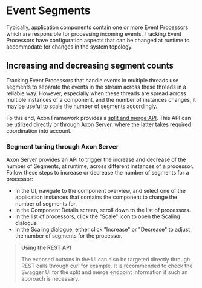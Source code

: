 # Event Segments

Typically, application components contain one or more Event Processors which are responsible for processing incoming events. Tracking Event Processors have configuration aspects that can be changed at runtime to accommodate for changes in the system topology.‌

## Increasing and decreasing segment counts <a id="increasing-and-decreasing-segment-counts"></a>

Tracking Event Processors that handle events in multiple threads use segments to separate the events in the stream across these threads in a reliable way. However, especially when these threads are spread across multiple instances of a component, and the number of instances changes, it may be useful to scale the number of segments accordingly.‌

To this end, Axon Framework provides a [split and merge API](../../axon-framework/events/event-processors.md#splitting-and-merging-tracking-tokens). This API can be utilized directly or through Axon Server, where the latter takes required coordination into account.‌

### Segment tuning through Axon Server <a id="segment-tuning-through-axon-server"></a>

Axon Server provides an API to trigger the increase and decrease of the number of Segments, at runtime, across different instances of a processor. Follow these steps to increase or decrease the number of segments for a processor:‌

* In the UI, navigate to the component overview, and select one of the application instances that contains the component to change the number of segments for.
* In the Component Details screen, scroll down to the list of processors.
* In the list of processors, click the "Scale" icon to open the Scaling dialogue
* In the Scaling dialogue, either click "Increase" or "Decrease" to adjust the number of segments for the processor.

> **Using the REST API**
>
> The exposed buttons in the UI can also be targeted directly through REST calls through curl for example. It is recommended to check the Swagger UI for the split and merge endpoint information if such an approach is necessary.

